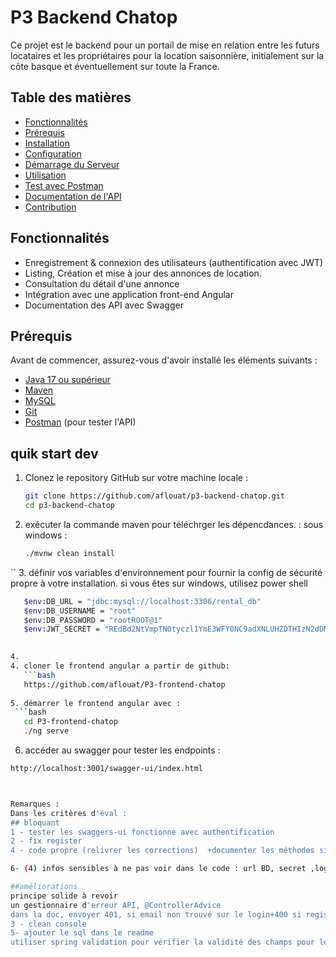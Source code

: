 # P3 Backend Chatop

Ce projet est le backend pour un portail de mise en relation entre les futurs locataires et les propriétaires pour la location saisonnière, initialement sur la côte basque et éventuellement sur toute la France.

## Table des matières

- [Fonctionnalités](#fonctionnalités)
- [Prérequis](#prérequis)
- [Installation](#installation)
- [Configuration](#configuration)
- [Démarrage du Serveur](#démarrage-du-serveur)
- [Utilisation](#utilisation)
- [Test avec Postman](#test-avec-postman)
- [Documentation de l'API](#documentation-de-lapi)
- [Contribution](#contribution)

## Fonctionnalités

- Enregistrement & connexion des utilisateurs (authentification avec JWT)
- Listing, Création et mise à jour des annonces de location. 
- Consultation du détail d'une annonce
- Intégration avec une application front-end Angular
- Documentation des API avec Swagger

## Prérequis

Avant de commencer, assurez-vous d'avoir installé les éléments suivants :

- [Java 17 ou supérieur](https://adoptium.net/)
- [Maven](https://maven.apache.org/)
- [MySQL](https://dev.mysql.com/downloads/mysql/)
- [Git](https://git-scm.com/)
- [Postman](https://www.postman.com/) (pour tester l'API)

## quik start dev

1. Clonez le repository GitHub sur votre machine locale :

   ```bash
   git clone https://github.com/aflouat/p3-backend-chatop.git
   cd p3-backend-chatop

2. exécuter la commande maven pour téléchrger les dépencdances. :
        sous windows : 
    ```bash
   ./mvnw clean install
``
   3. définir vos variables d'environnement pour fournir la config de sécurité propre à votre installation. si vous êtes 
   sur windows, utilisez power shell 
```bash
   $env:DB_URL = "jdbc:mysql://localhost:3306/rental_db"
   $env:DB_USERNAME = "root"
   $env:DB_PASSWORD = "rootROOT@1"
   $env:JWT_SECRET = "REdBd2NtVmpTN0tyczl1YmE3WFY0NC9adXNLUHZDTHIzN2dDMFkyUkdYODFxVFp4NzA2SU5lbFI2ODdQc3YyKw=="
   

4. 
4. cloner le frontend angular a partir de github:
   ```bash 
   https://github.com/aflouat/P3-frontend-chatop
   
5. démarrer le frontend angular avec :
 ```bash 
   cd P3-frontend-chatop
   ./ng serve

```
6. accéder au swagger pour tester les endpoints :
```bash
http://localhost:3001/swagger-ui/index.html



Remarques :
Dans les critères d'éval : 
## bloquant
1 - tester les swaggers-ui fonctionne avec authentification  
2 - fix register 
4 - code propre (relivrer les corrections)  +documenter les méthodes si ne nom n'est pas parlant plutôt dans les interfaces+ override pour les méthodes dans les implem 

6- (4) infos sensibles à ne pas voir dans le code : url BD, secret ,login,password (variable global ${} à inclure dans le readme)

##améliorations
principe solide à revoir
un gestionnaire d'erreur API, @ControllerAdvice
dans la doc, envoyer 401, si email non trouvé sur le login+400 si register.
3 - clean console
5- ajouter le sql dans le readme
utiliser spring validation pour vérifier la validité des champs pour les entrés
